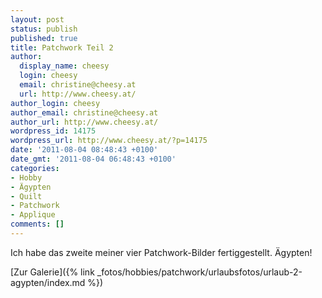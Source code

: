 ```yaml
---
layout: post
status: publish
published: true
title: Patchwork Teil 2
author:
  display_name: cheesy
  login: cheesy
  email: christine@cheesy.at
  url: http://www.cheesy.at/
author_login: cheesy
author_email: christine@cheesy.at
author_url: http://www.cheesy.at/
wordpress_id: 14175
wordpress_url: http://www.cheesy.at/?p=14175
date: '2011-08-04 08:48:43 +0100'
date_gmt: '2011-08-04 06:48:43 +0100'
categories:
- Hobby
- Ägypten
- Quilt
- Patchwork
- Applique
comments: []
---
```

<!--:de-->Ich habe das zweite meiner vier Patchwork-Bilder fertiggestellt. Ägypten!
[Zur Galerie]({% link _fotos/hobbies/patchwork/urlaubsfotos/urlaub-2-agypten/index.md %})
